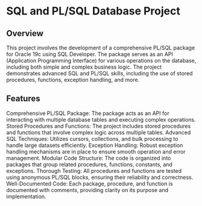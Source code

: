 <h1>SQL and PL/SQL Database Project</h1>

<h2>Overview</h2>
This project involves the development of a comprehensive PL/SQL package for Oracle 19c using SQL Developer. 
The package serves as an API (Application Programming Interface) for various operations on the database, including both simple and complex business logic. 
The project demonstrates advanced SQL and PL/SQL skills, including the use of stored procedures, functions, exception handling, and more.

<h2>Features</h2>
Comprehensive PL/SQL Package: The package acts as an API for interacting with multiple database tables and executing complex operations.
Stored Procedures and Functions: The project includes stored procedures and functions that involve complex logic across multiple tables.
Advanced SQL Techniques: Utilizes cursors, collections, and bulk processing to handle large datasets efficiently.
Exception Handling: Robust exception handling mechanisms are in place to ensure smooth operation and error management.
Modular Code Structure: The code is organized into packages that group related procedures, functions, constants, and exceptions.
Thorough Testing: All procedures and functions are tested using anonymous PL/SQL blocks, ensuring their reliability and correctness.
Well-Documented Code: Each package, procedure, and function is documented with comments, providing clarity on its purpose and implementation.
